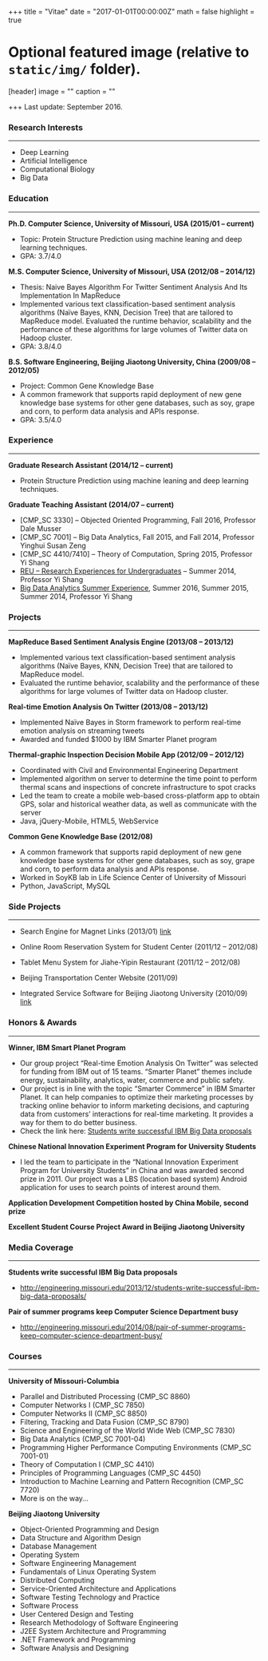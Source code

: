 +++
title = "Vitae"
date = "2017-01-01T00:00:00Z"
math = false
highlight = true

# Optional featured image (relative to `static/img/` folder).
[header]
image = ""
caption = ""

+++
Last update: September 2016.

### Research Interests
---

- Deep Learning
- Artificial Intelligence
- Computational Biology
- Big Data

### Education
---

**Ph.D. Computer Science, University of Missouri, USA (2015&#47;01 – current)**

- Topic: Protein Structure Prediction using machine leaning and deep learning techniques.
- GPA: 3.7&#47;4.0

**M.S. Computer Science, University of Missouri, USA (2012&#47;08 – 2014&#47;12)**

- Thesis: Naive Bayes Algorithm For Twitter Sentiment Analysis And Its Implementation In MapReduce
- Implemented various text classification-based sentiment analysis algorithms (Naïve Bayes, KNN, Decision Tree) that are tailored to MapReduce model. Evaluated the runtime behavior, scalability and the performance of these algorithms for large volumes of Twitter data on Hadoop cluster.
- GPA: 3.8&#47;4.0

**B.S. Software Engineering, Beijing Jiaotong University, China (2009&#47;08 – 2012&#47;05)**

- Project: Common Gene Knowledge Base
- A common framework that supports rapid deployment of new gene knowledge base systems for other gene databases, such as soy, grape and corn, to perform data analysis and APIs response.
- GPA: 3.5&#47;4.0

### Experience
---

**Graduate Research Assistant (2014&#47;12 – current)**

- Protein Structure Prediction using machine leaning and deep learning techniques.

**Graduate Teaching Assistant (2014&#47;07 – current)**

- [CMP_SC 3330] – Objected Oriented Programming, Fall 2016, Professor Dale Musser
- [CMP_SC 7001] – Big Data Analytics, Fall 2015, and Fall 2014, Professor Yinghui Susan Zeng
- [CMP_SC 4410/7410] – Theory of Computation, Spring 2015, Professor Yi Shang
- [REU – Research Experiences for Undergraduates](http://reu.cs.missouri.edu/REU14/REU-2014-projects.htm) – Summer 2014, Professor Yi Shang
- [Big Data Analytics Summer Experience](https://bigdatasummercamp.wordpress.com/), Summer 2016, Summer 2015, Summer 2014, Professor Yi Shang

### Projects
---

**MapReduce Based Sentiment Analysis Engine (2013&#47;08 – 2013&#47;12)**

- Implemented various text classification-based sentiment analysis algorithms (Naïve Bayes, KNN, Decision Tree) that are tailored to MapReduce model.
- Evaluated the runtime behavior, scalability and the performance of these algorithms for large volumes of Twitter data on Hadoop cluster.

**Real-time Emotion Analysis On Twitter (2013&#47;08 – 2013&#47;12)**

- Implemented Naïve Bayes in Storm framework to perform real-time emotion analysis on streaming tweets
- Awarded and funded $1000 by IBM Smarter Planet program

**Thermal-graphic Inspection Decision Mobile App (2012&#47;09 – 2012&#47;12)**

- Coordinated with Civil and Environmental Engineering Department
- Implemented algorithm on server to determine the time point to perform thermal scans and inspections of concrete infrastructure to spot cracks
- Led the team to create a mobile web-based cross-platform app to obtain GPS, solar and historical weather data, as well as communicate with the server
- Java, jQuery-Mobile, HTML5, WebService

**Common Gene Knowledge Base (2012&#47;08)**

- A common framework that supports rapid deployment of new gene knowledge base systems for other gene databases, such as soy, grape and corn, to perform data analysis and APIs response.
- Worked in SoyKB lab in Life Science Center of University of Missouri
- Python, JavaScript, MySQL

### Side Projects
---

- Search Engine for Magnet Links (2013&#47;01) [link](https://github.com/zlmoment/Magnet-Links-Search-Engine)

- Online Room Reservation System for Student Center (2011&#47;12 – 2012&#47;08)

- Tablet Menu System for Jiahe-Yipin Restaurant (2011&#47;12 – 2012&#47;08)

- Beijing Transportation Center Website (2011&#47;09)

- Integrated Service Software for Beijing Jiaotong University (2010&#47;09) [link](http://zhixing.bjtu.edu.cn/thread-431597-1-1.html)

### Honors & Awards
---

**Winner, IBM Smart Planet Program**

- Our group project “Real-time Emotion Analysis On Twitter” was selected for funding from IBM out of 15 teams. “Smarter Planet” themes include energy, sustainability, analytics, water, commerce and public safety.
- Our project is in line with the topic “Smarter Commerce” in IBM Smarter Planet. It can help companies to optimize their marketing processes by tracking online behavior to inform marketing decisions, and capturing data from customers’ interactions for real-time marketing. It provides a way for them to do better business.
- Check the link here: [Students write successful IBM Big Data proposals](http://engineering.missouri.edu/2013/12/students-write-successful-ibm-big-data-proposals/)

**Chinese National Innovation Experiment Program for University Students**

- I led the team to participate in the “National Innovation Experiment Program for University Students” in China and was awarded second prize in 2011. Our project was a LBS (location based system) Android application for uses to search points of interest around them.

**Application Development Competition hosted by China Mobile, second prize**

**Excellent Student Course Project Award in Beijing Jiaotong University**

### Media Coverage
---

**Students write successful IBM Big Data proposals**

- http://engineering.missouri.edu/2013/12/students-write-successful-ibm-big-data-proposals/ 

**Pair of summer programs keep Computer Science Department busy**

- http://engineering.missouri.edu/2014/08/pair-of-summer-programs-keep-computer-science-department-busy/

### Courses
---

**University of Missouri-Columbia**

- Parallel and Distributed Processing (CMP_SC 8860)
- Computer Networks I (CMP_SC 7850)
- Computer Networks II (CMP_SC 8850)
- Filtering, Tracking and Data Fusion (CMP_SC 8790)
- Science and Engineering of the World Wide Web (CMP_SC 7830)
- Big Data Analytics (CMP_SC 7001-04)
- Programming Higher Performance Computing Environments (CMP_SC 7001-01)
- Theory of Computation I (CMP_SC 4410)
- Principles of Programming Languages (CMP_SC 4450)
- Introduction to Machine Learning and Pattern Recognition (CMP_SC 7720)
- More is on the way…

**Beijing Jiaotong University**

- Object-Oriented Programming and Design
- Data Structure and Algorithm Design
- Database Management
- Operating System
- Software Engineering Management
- Fundamentals of Linux Operating System
- Distributed Computing
- Service-Oriented Architecture and Applications
- Software Testing Technology and Practice
- Software Process
- User Centered Design and Testing
- Research Methodology of Software Engineering
- J2EE System Architecture and Programming
- .NET Framework and Programming
- Software Analysis and Designing